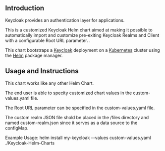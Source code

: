 
## Introduction

Keycloak provides an authentication layer for applications. 

This is a customized Keycloak Helm chart aimed at making it possible to automatically import and customize pre-exiting Keycloak Realms and Client with a configurable Root URL parameter. .

This chart bootstraps a [Keycloak](https://github.com/bitnami/containers/tree/main/bitnami/keycloak) deployment on a [Kubernetes](https://kubernetes.io) cluster using the [Helm](https://helm.sh) package manager.


## Usage and Instructions

This chart works like any other Helm Chart.

The end user is able to specity customized chart values in the custom-values.yaml file.

The Root URL parameter can be specified in the custom-values.yaml file. 

The custom realm JSON file shold be placed in the /files directory and named custom-realm.json since it serves as a data source to the configMap.

Example Usage: helm install my-keycloak --values custom-values.yaml ./Keycloak-Helm-Charts

